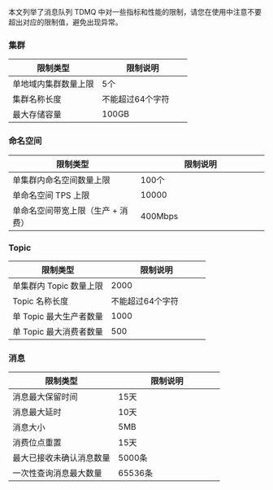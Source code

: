 本文列举了消息队列 TDMQ 中对一些指标和性能的限制，请您在使用中注意不要超出对应的限制值，避免出现异常。

<style>
table th:nth-of-type(1) {
width: 50%;        
}
</style>


### 集群

| 限制类型             | 限制说明         |
| -------------------- | ---------------- |
| 单地域内集群数量上限 | 5个              |
| 集群名称长度         | 不能超过64个字符 |
| 最大存储容量         | 100GB            |


### 命名空间

| 限制类型                        | 限制说明 |
| ------------------------------- | -------- |
| 单集群内命名空间数量上限        | 100个    |
| 单命名空间 TPS 上限             | 10000    |
| 单命名空间带宽上限（生产 + 消费） | 400Mbps  |


### Topic

| 限制类型                    | 限制说明         |
| --------------------------- | ---------------- |
| 单集群内 Topic 数量上限 | 2000             |
| Topic 名称长度              | 不能超过64个字符 |
| 单 Topic 最大生产者数量     | 1000             |
| 单 Topic 最大消费者数量     | 500              |


### 消息

| 限制类型                 | 限制说明 |
| ------------------------ | -------- |
| 消息最大保留时间         | 15天     |
| 消息最大延时             | 10天     |
| 消息大小                 | 5MB      |
| 消费位点重置             | 15天     |
| 最大已接收未确认消息数量 | 5000条   |
| 一次性查询消息最大数量 | 65536条   |
